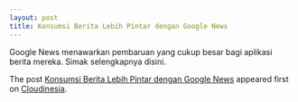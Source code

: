 ```yaml
---
layout: post
title: Konsumsi Berita Lebih Pintar dengan Google News
---
```


<p>Google News menawarkan pembaruan yang cukup besar bagi aplikasi berita mereka. Simak selengkapnya disini.</p>
<p>The post <a rel="nofollow" href="https://cloudinesia.com/konsumsi-berita-google-news-ai/">Konsumsi Berita Lebih Pintar dengan Google News</a> appeared first on <a rel="nofollow" href="https://cloudinesia.com">Cloudinesia</a>.</p>
